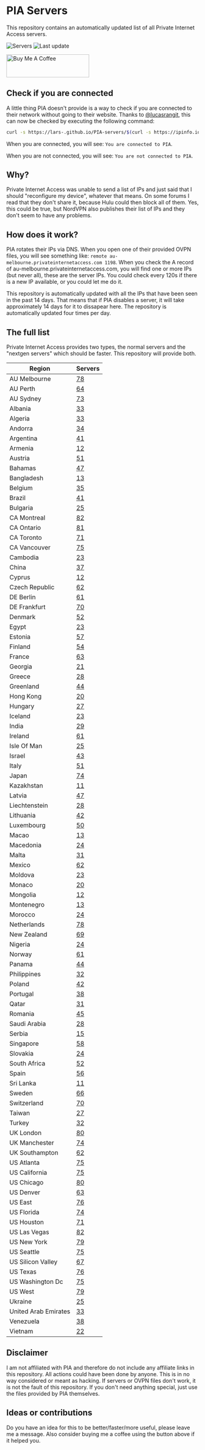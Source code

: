 # PIA Servers
This repository contains an automatically updated list of all Private Internet Access servers.

![Servers](https://img.shields.io/badge/servers-4533-brightgreen) ![Last update](https://img.shields.io/badge/last%20update-2022--12--13%2015%3A29%20CET-brightgreen) 

<a href="https://www.buymeacoffee.com/Lars-" target="_blank"><img src="https://cdn.buymeacoffee.com/buttons/v2/default-orange.png" alt="Buy Me A Coffee" height="60" style="height: 60px !important;width: 217px !important;" ></a>

## Check if you are connected
A little thing PIA doesn't provide is a way to check if you are connected to their network without going to their website.
Thanks to [@lucasrangit](https://github.com/lucasrangit), this can now be checked by executing the following command:
```bash
curl -s https://lars-.github.io/PIA-servers/$(curl -s https://ipinfo.io/ip)
```

When you are connected, you will see: `You are connected to PIA`.

When you are not connected, you will see: `You are not connected to PIA`.

## Why?
Private Internet Access was unable to send a list of IPs and just said that I should "reconfigure my device", whatever that means.
On some forums I read that they don't share it, because Hulu could then block all of them. Yes, this could be true, but NordVPN also publishes their list of IPs and they don't seem to have any problems.

## How does it work?
PIA rotates their IPs via DNS. When you open one of their provided OVPN files, you will see something like:
`remote au-melbourne.privateinternetaccess.com 1198`. When you check the A record of au-melbourne.privateinternetaccess.com, you will find one or more IPs (but never all), these are the server IPs.
You could check every 120s if there is a new IP available, or you could let me do it.

This repository is automatically updated with all the IPs that have been seen in the past 14 days. That means that if PIA disables a server, it will take approximately 14 days for it to dissapear here.
The repository is automatically updated four times per day.

## The full list
Private Internet Access provides two types, the normal servers and the "nextgen servers" which should be faster. This repository will provide both.

Region | Servers
------ |--------
AU Melbourne | [78](https://github.com/Lars-/PIA-servers/tree/master/regions/AU%20Melbourne)
AU Perth | [64](https://github.com/Lars-/PIA-servers/tree/master/regions/AU%20Perth)
AU Sydney | [73](https://github.com/Lars-/PIA-servers/tree/master/regions/AU%20Sydney)
Albania | [33](https://github.com/Lars-/PIA-servers/tree/master/regions/Albania)
Algeria | [33](https://github.com/Lars-/PIA-servers/tree/master/regions/Algeria)
Andorra | [34](https://github.com/Lars-/PIA-servers/tree/master/regions/Andorra)
Argentina | [41](https://github.com/Lars-/PIA-servers/tree/master/regions/Argentina)
Armenia | [12](https://github.com/Lars-/PIA-servers/tree/master/regions/Armenia)
Austria | [51](https://github.com/Lars-/PIA-servers/tree/master/regions/Austria)
Bahamas | [47](https://github.com/Lars-/PIA-servers/tree/master/regions/Bahamas)
Bangladesh | [13](https://github.com/Lars-/PIA-servers/tree/master/regions/Bangladesh)
Belgium | [35](https://github.com/Lars-/PIA-servers/tree/master/regions/Belgium)
Brazil | [41](https://github.com/Lars-/PIA-servers/tree/master/regions/Brazil)
Bulgaria | [25](https://github.com/Lars-/PIA-servers/tree/master/regions/Bulgaria)
CA Montreal | [82](https://github.com/Lars-/PIA-servers/tree/master/regions/CA%20Montreal)
CA Ontario | [81](https://github.com/Lars-/PIA-servers/tree/master/regions/CA%20Ontario)
CA Toronto | [71](https://github.com/Lars-/PIA-servers/tree/master/regions/CA%20Toronto)
CA Vancouver | [75](https://github.com/Lars-/PIA-servers/tree/master/regions/CA%20Vancouver)
Cambodia | [23](https://github.com/Lars-/PIA-servers/tree/master/regions/Cambodia)
China | [37](https://github.com/Lars-/PIA-servers/tree/master/regions/China)
Cyprus | [12](https://github.com/Lars-/PIA-servers/tree/master/regions/Cyprus)
Czech Republic | [62](https://github.com/Lars-/PIA-servers/tree/master/regions/Czech%20Republic)
DE Berlin | [61](https://github.com/Lars-/PIA-servers/tree/master/regions/DE%20Berlin)
DE Frankfurt | [70](https://github.com/Lars-/PIA-servers/tree/master/regions/DE%20Frankfurt)
Denmark | [52](https://github.com/Lars-/PIA-servers/tree/master/regions/Denmark)
Egypt | [23](https://github.com/Lars-/PIA-servers/tree/master/regions/Egypt)
Estonia | [57](https://github.com/Lars-/PIA-servers/tree/master/regions/Estonia)
Finland | [54](https://github.com/Lars-/PIA-servers/tree/master/regions/Finland)
France | [63](https://github.com/Lars-/PIA-servers/tree/master/regions/France)
Georgia | [21](https://github.com/Lars-/PIA-servers/tree/master/regions/Georgia)
Greece | [28](https://github.com/Lars-/PIA-servers/tree/master/regions/Greece)
Greenland | [44](https://github.com/Lars-/PIA-servers/tree/master/regions/Greenland)
Hong Kong | [20](https://github.com/Lars-/PIA-servers/tree/master/regions/Hong%20Kong)
Hungary | [27](https://github.com/Lars-/PIA-servers/tree/master/regions/Hungary)
Iceland | [23](https://github.com/Lars-/PIA-servers/tree/master/regions/Iceland)
India | [29](https://github.com/Lars-/PIA-servers/tree/master/regions/India)
Ireland | [61](https://github.com/Lars-/PIA-servers/tree/master/regions/Ireland)
Isle Of Man | [25](https://github.com/Lars-/PIA-servers/tree/master/regions/Isle%20Of%20Man)
Israel | [43](https://github.com/Lars-/PIA-servers/tree/master/regions/Israel)
Italy | [51](https://github.com/Lars-/PIA-servers/tree/master/regions/Italy)
Japan | [74](https://github.com/Lars-/PIA-servers/tree/master/regions/Japan)
Kazakhstan | [11](https://github.com/Lars-/PIA-servers/tree/master/regions/Kazakhstan)
Latvia | [47](https://github.com/Lars-/PIA-servers/tree/master/regions/Latvia)
Liechtenstein | [28](https://github.com/Lars-/PIA-servers/tree/master/regions/Liechtenstein)
Lithuania | [42](https://github.com/Lars-/PIA-servers/tree/master/regions/Lithuania)
Luxembourg | [50](https://github.com/Lars-/PIA-servers/tree/master/regions/Luxembourg)
Macao | [13](https://github.com/Lars-/PIA-servers/tree/master/regions/Macao)
Macedonia | [24](https://github.com/Lars-/PIA-servers/tree/master/regions/Macedonia)
Malta | [31](https://github.com/Lars-/PIA-servers/tree/master/regions/Malta)
Mexico | [62](https://github.com/Lars-/PIA-servers/tree/master/regions/Mexico)
Moldova | [23](https://github.com/Lars-/PIA-servers/tree/master/regions/Moldova)
Monaco | [20](https://github.com/Lars-/PIA-servers/tree/master/regions/Monaco)
Mongolia | [12](https://github.com/Lars-/PIA-servers/tree/master/regions/Mongolia)
Montenegro | [13](https://github.com/Lars-/PIA-servers/tree/master/regions/Montenegro)
Morocco | [24](https://github.com/Lars-/PIA-servers/tree/master/regions/Morocco)
Netherlands | [78](https://github.com/Lars-/PIA-servers/tree/master/regions/Netherlands)
New Zealand | [69](https://github.com/Lars-/PIA-servers/tree/master/regions/New%20Zealand)
Nigeria | [24](https://github.com/Lars-/PIA-servers/tree/master/regions/Nigeria)
Norway | [61](https://github.com/Lars-/PIA-servers/tree/master/regions/Norway)
Panama | [44](https://github.com/Lars-/PIA-servers/tree/master/regions/Panama)
Philippines | [32](https://github.com/Lars-/PIA-servers/tree/master/regions/Philippines)
Poland | [42](https://github.com/Lars-/PIA-servers/tree/master/regions/Poland)
Portugal | [38](https://github.com/Lars-/PIA-servers/tree/master/regions/Portugal)
Qatar | [31](https://github.com/Lars-/PIA-servers/tree/master/regions/Qatar)
Romania | [45](https://github.com/Lars-/PIA-servers/tree/master/regions/Romania)
Saudi Arabia | [28](https://github.com/Lars-/PIA-servers/tree/master/regions/Saudi%20Arabia)
Serbia | [15](https://github.com/Lars-/PIA-servers/tree/master/regions/Serbia)
Singapore | [58](https://github.com/Lars-/PIA-servers/tree/master/regions/Singapore)
Slovakia | [24](https://github.com/Lars-/PIA-servers/tree/master/regions/Slovakia)
South Africa | [52](https://github.com/Lars-/PIA-servers/tree/master/regions/South%20Africa)
Spain | [56](https://github.com/Lars-/PIA-servers/tree/master/regions/Spain)
Sri Lanka | [11](https://github.com/Lars-/PIA-servers/tree/master/regions/Sri%20Lanka)
Sweden | [66](https://github.com/Lars-/PIA-servers/tree/master/regions/Sweden)
Switzerland | [70](https://github.com/Lars-/PIA-servers/tree/master/regions/Switzerland)
Taiwan | [27](https://github.com/Lars-/PIA-servers/tree/master/regions/Taiwan)
Turkey | [32](https://github.com/Lars-/PIA-servers/tree/master/regions/Turkey)
UK London | [80](https://github.com/Lars-/PIA-servers/tree/master/regions/UK%20London)
UK Manchester | [74](https://github.com/Lars-/PIA-servers/tree/master/regions/UK%20Manchester)
UK Southampton | [62](https://github.com/Lars-/PIA-servers/tree/master/regions/UK%20Southampton)
US Atlanta | [75](https://github.com/Lars-/PIA-servers/tree/master/regions/US%20Atlanta)
US California | [75](https://github.com/Lars-/PIA-servers/tree/master/regions/US%20California)
US Chicago | [80](https://github.com/Lars-/PIA-servers/tree/master/regions/US%20Chicago)
US Denver | [63](https://github.com/Lars-/PIA-servers/tree/master/regions/US%20Denver)
US East | [76](https://github.com/Lars-/PIA-servers/tree/master/regions/US%20East)
US Florida | [74](https://github.com/Lars-/PIA-servers/tree/master/regions/US%20Florida)
US Houston | [71](https://github.com/Lars-/PIA-servers/tree/master/regions/US%20Houston)
US Las Vegas | [82](https://github.com/Lars-/PIA-servers/tree/master/regions/US%20Las%20Vegas)
US New York | [79](https://github.com/Lars-/PIA-servers/tree/master/regions/US%20New%20York)
US Seattle | [75](https://github.com/Lars-/PIA-servers/tree/master/regions/US%20Seattle)
US Silicon Valley | [67](https://github.com/Lars-/PIA-servers/tree/master/regions/US%20Silicon%20Valley)
US Texas | [76](https://github.com/Lars-/PIA-servers/tree/master/regions/US%20Texas)
US Washington Dc | [75](https://github.com/Lars-/PIA-servers/tree/master/regions/US%20Washington%20Dc)
US West | [79](https://github.com/Lars-/PIA-servers/tree/master/regions/US%20West)
Ukraine | [25](https://github.com/Lars-/PIA-servers/tree/master/regions/Ukraine)
United Arab Emirates | [33](https://github.com/Lars-/PIA-servers/tree/master/regions/United%20Arab%20Emirates)
Venezuela | [38](https://github.com/Lars-/PIA-servers/tree/master/regions/Venezuela)
Vietnam | [22](https://github.com/Lars-/PIA-servers/tree/master/regions/Vietnam)


## Disclaimer
I am not affiliated with PIA and therefore do not include any affiliate links in this repository. 
All actions could have been done by anyone. This is in no way considered or meant as hacking. 
If servers or OVPN files don't work, it is not the fault of this repository. If you don't need anything special, just use the files provided by PIA themselves.

## Ideas or contributions
Do you have an idea for this to be better/faster/more useful, please leave me a message. Also consider buying me a coffee using the button above if it helped you.
